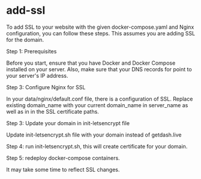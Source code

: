 # add-ssl

To add SSL to your website with the given docker-compose.yaml and Nginx configuration, you can follow these steps. This assumes you are adding SSL for the domain.

Step 1: Prerequisites

Before you start, ensure that you have Docker and Docker Compose installed on your server. Also, make sure that your DNS records for <domain> point to your server's IP address.

Step 3: Configure Nginx for SSL

In your data/nginx/default.conf file, there is a configuration of SSL. Replace existing domain_name with your current domain_name in server_name as well as in in the SSL certificate paths.

Step 3: Update your domain in init-letsencrypt file

Update init-letsencrypt.sh file with your domain instead of getdash.live


Step 4: run init-letsencrypt.sh, this will create certificate for your domain.

Step 5: redeploy docker-compose containers. 

It may take some time to reflect SSL changes. 
